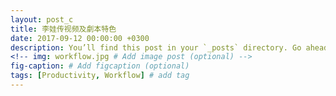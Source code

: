 ```yaml
---
layout: post_c
title: 李娃传视频及劇本特色
date: 2017-09-12 00:00:00 +0300
description: You’ll find this post in your `_posts` directory. Go ahead and edit it and re-build the site to see your changes. # Add post description (optional)
<!-- img: workflow.jpg # Add image post (optional) -->
fig-caption: # Add figcaption (optional)
tags: [Productivity, Workflow] # add tag
---
```


